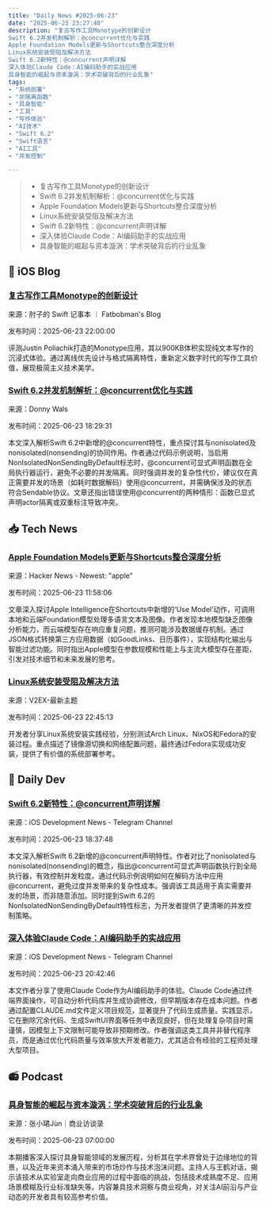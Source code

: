 ```yaml
---
title: "Daily News #2025-06-23"
date: "2025-06-23 23:27:40"
description: "复古写作工具Monotype的创新设计
Swift 6.2并发机制解析：@concurrent优化与实践
Apple Foundation Models更新与Shortcuts整合深度分析
Linux系统安装受阻及解决方法
Swift 6.2新特性：@concurrent声明详解
深入体验Claude Code：AI编码助手的实战应用
具身智能的崛起与资本漩涡：学术突破背后的行业乱象"
tags: 
- "系统部署"
- "非隔离函数"
- "具身智能"
- "工具"
- "写作体验"
- "AI技术"
- "Swift 6.2"
- "Swift语言"
- "AI工具"
- "并发控制"

---
```


> - 复古写作工具Monotype的创新设计
> - Swift 6.2并发机制解析：@concurrent优化与实践
> - Apple Foundation Models更新与Shortcuts整合深度分析
> - Linux系统安装受阻及解决方法
> - Swift 6.2新特性：@concurrent声明详解
> - 深入体验Claude Code：AI编码助手的实战应用
> - 具身智能的崛起与资本漩涡：学术突破背后的行业乱象

## 🍎 iOS Blog

### [复古写作工具Monotype的创新设计](https://fatbobman.com/zh/weekly/issue-090/)

来源：肘子的 Swift 记事本 ｜ Fatbobman's Blog

发布时间：2025-06-23 22:00:00

评测Justin Poliachik打造的Monotype应用，其以900KB体积实现纯文本写作的沉浸式体验。通过离线优先设计与格式隔离特性，重新定义数字时代的写作工具价值，展现极简主义技术美学。

### [Swift 6.2并发机制解析：@concurrent优化与实践](https://www.donnywals.com/what-is-concurrent-in-swift-6-2/)

来源：Donny Wals

发布时间：2025-06-23 18:29:31

本文深入解析Swift 6.2中新增的@concurrent特性，重点探讨其与nonisolated及nonisolated(nonsending)的协同作用。作者通过代码示例说明，当启用NonIsolatedNonSendingByDefault标志时，@concurrent可显式声明函数在全局执行器运行，避免不必要的并发隔离。同时强调并发的复杂性代价，建议仅在真正需要并发的场景（如耗时数据解码）使用@concurrent，并需确保涉及的状态符合Sendable协议。文章还指出错误使用@concurrent的两种情形：函数已显式声明actor隔离或双重标注导致冲突。

## 📥 Tech News

### [Apple Foundation Models更新与Shortcuts整合深度分析](https://www.macstories.net/notes/i-have-many-questions-about-apples-updated-foundation-models-and-the-great-use-model-action-in-shortcuts/)

来源：Hacker News - Newest: "apple"

发布时间：2025-06-23 11:58:06

文章深入探讨Apple Intelligence在Shortcuts中新增的‘Use Model’动作，可调用本地和云端Foundation模型处理多语言文本及图像。作者发现本地模型缺乏图像分析能力，而云端模型存在响应重复问题，推测可能涉及数据缓存机制。通过JSON格式转换第三方应用数据（如GoodLinks、日历事件），实现结构化输出与智能过滤功能。同时指出Apple模型在参数规模和性能上与主流大模型存在差距，引发对技术细节和未来发展的思考。

### [Linux系统安装受阻及解决方法](https://www.v2ex.com/t/1140545)

来源：V2EX-最新主题

发布时间：2025-06-23 22:45:13

开发者分享Linux系统安装实践经验，分别测试Arch Linux、NixOS和Fedora的安装过程。重点描述了镜像源切换和网络配置问题，最终通过Fedora实现成功安装，提供了有价值的系统部署参考。

## 💾 Daily Dev

### [Swift 6.2新特性：@concurrent声明详解](https://www.donnywals.com/what-is-concurrent-in-swift-6-2/)

来源：iOS Development News - Telegram Channel

发布时间：2025-06-23 18:37:48

本文深入解析Swift 6.2新增的@concurrent声明特性。作者对比了nonisolated与nonisolated(nonsending)的概念，指出@concurrent可显式声明函数执行到全局执行器，有效控制并发粒度。通过代码示例说明如何在解码方法中应用@concurrent，避免过度并发带来的复杂性成本。强调该工具适用于真实需要并发的场景，而非随意添加。同时提到Swift 6.2的NonIsolatedNonSendingByDefault特性标志，为开发者提供了更清晰的并发控制策略。

### [深入体验Claude Code：AI编码助手的实战应用](https://kean.blog/post/experiencing-claude-code)

来源：iOS Development News - Telegram Channel

发布时间：2025-06-23 20:42:46

本文作者分享了使用Claude Code作为AI编码助手的体验。Claude Code通过终端界面操作，可自动分析代码库并生成协调修改，但早期版本存在成本问题。作者通过配置CLAUDE.md文件定义项目规范，显著提升了代码生成质量。实践显示，它在删除冗余代码、生成SwiftUI界面等任务中表现良好，但在处理复杂项目时需谨慎，因模型上下文限制可能导致非预期修改。作者强调这类工具并非替代程序员，而是通过优化代码质量与效率放大开发者能力，尤其适合有经验的工程师处理大型项目。

## 📻 Podcast

### [具身智能的崛起与资本漩涡：学术突破背后的行业乱象](https://www.xiaoyuzhoufm.com/episode/6857f2174abe6e29cb65d76e)

来源：张小珺Jùn｜商业访谈录

发布时间：2025-06-23 07:00:00

本期播客深入探讨具身智能领域的发展历程，分析其在学术界曾处于边缘地位的背景，以及近年来资本涌入带来的市场炒作与技术泡沫问题。主持人与王鹤对话，揭示该技术从实验室走向商业应用的过程中面临的挑战，包括技术成熟度不足、应用场景模糊及行业标准缺失等。内容兼具技术洞察与商业视角，对关注AI前沿与产业动态的开发者具有较高参考价值。
